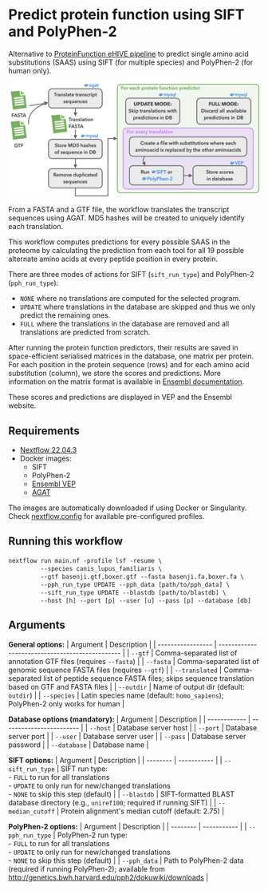 # Predict protein function using SIFT and PolyPhen-2

Alternative to [ProteinFunction eHIVE pipeline][eHIVE] to predict single amino
acid substitutions (SAAS) using SIFT (for multiple species) and PolyPhen-2
(for human only).

![Workflow diagram](diagram.png)

From a FASTA and a GTF file, the workflow translates the transcript sequences
using AGAT. MD5 hashes will be created to uniquely identify each translation.

This workflow computes predictions for every possible SAAS in the proteome by
calculating the prediction from each tool for all 19 possible alternate amino
acids at every peptide position in every protein.

There are three modes of actions for SIFT (`sift_run_type`) and PolyPhen-2
(`pph_run_type`):
- `NONE` where no translations are computed for the selected program.
- `UPDATE` where translations in the database are skipped and thus we only
predict the remaining ones.
- `FULL` where the translations in the database are removed and all translations
are predicted from scratch.

After running the protein function predictors, their results are saved in
space-efficient serialised matrices in the database, one matrix per protein. For
each position in the protein sequence (rows) and for each amino acid
substitution (column), we store the scores and predictions. More information on
the matrix format is available in [Ensembl documentation][matrix].

These scores and predictions are displayed in VEP and the Ensembl website.

[matrix]: https://www.ensembl.org/info/genome/variation/prediction/protein_function.html#nsSNP_data_format
[eHIVE]: https://github.com/Ensembl/ensembl-variation/tree/release/107/modules/Bio/EnsEMBL/Variation/Pipeline/ProteinFunction

## Requirements

- [Nextflow 22.04.3](https://nextflow.io)
- Docker images:
  - SIFT
  - PolyPhen-2
  - [Ensembl VEP](https://hub.docker.com/r/ensemblorg/ensembl-vep)
  - [AGAT](https://quay.io/repository/biocontainers/agat)

The images are automatically downloaded if using Docker or Singularity.
Check [nextflow.config](nextflow.config) for available pre-configured profiles.

## Running this workflow

```
nextflow run main.nf -profile lsf -resume \
         --species canis_lupus_familiaris \
         --gtf basenji.gtf,boxer.gtf --fasta basenji.fa,boxer.fa \
         --pph_run_type UPDATE --pph_data [path/to/pph_data] \
         --sift_run_type UPDATE --blastdb [path/to/blastdb] \
         --host [h] --port [p] --user [u] --pass [p] --database [db]
```

## Arguments

**General options:**
| Argument          | Description                                     |
| ----------------- | ----------------------------------------------- |
| `--gtf`           | Comma-separated list of annotation GTF files (requires `--fasta`) |
| `--fasta`         | Comma-separated list of genomic sequence FASTA files (requires `--gtf`) |
| `--translated`    | Comma-separated list of peptide sequence FASTA files; skips sequence translation based on GTF and FASTA files |
| `--outdir`        | Name of output dir (default: `outdir`)    |
| `--species`       | Latin species name (default: `homo_sapiens`); PolyPhen-2 only works for human |

**Database options (mandatory):**
| Argument     | Description              |
| ------------ | ------------------------ |
| `--host`     | Database server host     |
| `--port`     | Database server port     |
| `--user`     | Database server user     |
| `--pass`     | Database server password |
| `--database` | Database name            |

**SIFT options:**
| Argument | Description |
| -------- | ----------- |
| `--sift_run_type` | SIFT run type:<br/>- `FULL` to run for all translations<br/>- `UPDATE` to only run for new/changed translations<br/>- `NONE` to skip this step (default) |
| `--blastdb`       | SIFT-formatted BLAST database directory (e.g., `uniref100`; required if running SIFT) |
| `--median_cutoff` | Protein alignment's median cutoff (default: 2.75)           |

**PolyPhen-2 options:**
| Argument | Description |
| -------- | ----------- |
| `--pph_run_type` | PolyPhen-2 run type:<br/>- `FULL` to run for all translations<br/>- `UPDATE` to only run for new/changed translations<br/>- `NONE` to skip this step (default) |
| `--pph_data`     | Path to PolyPhen-2 data (required if running PolyPhen-2); available from http://genetics.bwh.harvard.edu/pph2/dokuwiki/downloads |
